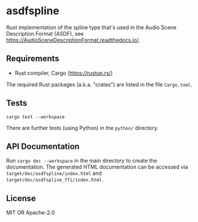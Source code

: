 # asdfspline

Rust implementation of the spline type that's used in the Audio Scene
Description Format (ASDF), see
<https://AudioSceneDescriptionFormat.readthedocs.io/>.


## Requirements

* Rust compiler, Cargo (<https://rustup.rs/>)

The required Rust packages (a.k.a. "crates") are listed in the file
`Cargo.toml`.


## Tests

```
cargo test --workspace
```

There are further tests (using Python) in the `python/` directory.


## API Documentation

Run `cargo doc --workspace` in the main directory to create the documentation.
The generated HTML documentation can be accessed via
`target/doc/asdfspline/index.html` and `target/doc/asdfspline_ffi/index.html`.


## License

MIT OR Apache-2.0
